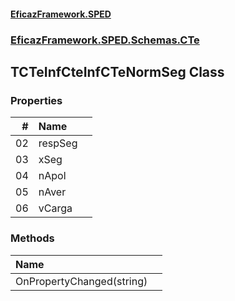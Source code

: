 #### [EficazFramework.SPED](EficazFrameworkSPED.md 'EficazFramework SPED')
### [EficazFramework.SPED.Schemas.CTe](EficazFramework.SPED.Schemas.CTe.md 'EficazFramework.SPED.Schemas.CTe')

## TCTeInfCteInfCTeNormSeg Class
### Properties

| # | Name | |
| ---: | :--- | :--- |
| 02 | respSeg |  |
| 03 | xSeg |  |
| 04 | nApol |  |
| 05 | nAver |  |
| 06 | vCarga |  |
### Methods

| Name | |
| :--- | :--- |
| OnPropertyChanged(string) |  |
